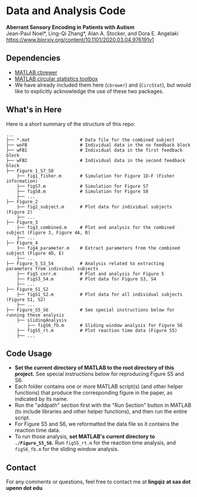 # Data and Analysis Code
**Aberrant Sensory Encoding in Patients with Autism**  
Jean-Paul Noel*, Ling-Qi Zhang*, Alan A. Stocker, and Dora E. Angelaki  
https://www.biorxiv.org/content/10.1101/2020.03.04.976191v1  

## Dependencies
- [MATLAB cbrewer](https://www.mathworks.com/matlabcentral/fileexchange/34087-cbrewer-colorbrewer-schemes-for-matlab)
- [MATLAB circular statistics toolbox](https://www.mathworks.com/matlabcentral/fileexchange/10676-circular-statistics-toolbox-directional-statistics)
- We have already included them here (`cbrewer`) and (`CircStat`), but would like to explicitly acknowledge the use of these two packages.

## What's in Here
Here is a short summary of the structure of this repo:
```
...
├── *.mat                   # Data file for the combined subject
├── woFB                    # Individual data in the no feedback block    
├── wFB1                    # Individual data in the first feedback block
├── wFB2                    # Individual data in the second feedback block
├── Figure_1_S7_S8
    ├── fig1_fisher.m       # Simulation for Figure 1D-F (Fisher information)
    ├── figS7.m             # Simulation for Figure S7        
    ├── figS8.m             # Simulation for Figure S8
    ├── ...
├── Figure_2
    ├── fig2_subject.m      # Plot data for individual subjects (Figure 2)
    ├── ...
├── Figure_3
    ├── fig3_combined.m     # Plot and analysis for the combined subject (Figure 3, Figure 4A, B)
    ├── ...
├── Figure_4
    ├── fig4_parameter.m    # Extract parameters from the combined subject (Figure 4D, E)
    ├── ...
├── Figure_5_S3_S4          # Analysis related to extracting parameters from individual subjects
    ├── Fig5_corr.m         # Plot and analysis for Figure 5
    ├── FigS3_S4.m          # Plot data for Figure S3, S4
    ├── ...
├── Figure_S1_S2          
    ├── figS1_S2.m          # Plot data for all individual subjects (Figure S1, S2)
    ├── ...
├── Figure_S5_S6            # See special instructions below for running these analysis 
    ├── slidingAnalysis
        ├── figS6_fb.m      # Sliding window analysis for Figure S6
    ├── figS5_rt.m          # Plot reaction time data (Figure S5)
    ├── ...
```

## Code Usage
- **Set the current directory of MATLAB to the root directory of this project.** See special instructions below for reproducing Figure S5 and S6.  
- Each folder contains one or more MATLAB script(s) (and other helper functions) that produce the corresponding figure in the paper, as indicated by its name.
- Run the "addpath" section first with the "Run Section" button in MATLAB (to include libraries and other helper functions), and then run the entire script.
- For Figure S5 and S6, we reformatted the data file so it contains the reaction time data. 
- To run those analysis, **set MATLAB's current directory to `./Figure_S5_S6`.** Run `figS5_rt.m` for the reaction time analysis, and `figS6_fb.m` for the sliding window analysis.

## Contact 
For any comments or questions, feel free to contact me at **lingqiz at sas dot upenn dot edu**
